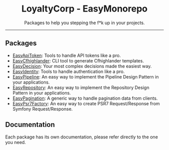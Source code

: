 <div align="center">
    <h1>LoyaltyCorp - EasyMonorepo</h1>
    <p>Packages to help you stepping the f*k up in your projects.</p>
</div>

---

## Packages

- [EasyApiToken](https://github.com/loyaltycorp/easy-api-token): Tools to handle API tokens like a pro.
- [EasyCfhighlander](https://github.com/loyaltycorp/easy-cfhighlander): CLI tool to generate Cfhighlander templates.
- [EasyDecision](https://github.com/loyaltycorp/easy-decision): Your most complex decisions made the easiest way.
- [EasyIdentity](https://github.com/loyaltycorp/easy-identity): Tools to handle authentication like a pro.
- [EasyPipeline](https://github.com/loyaltycorp/easy-pipeline): An easy way to implement the Pipeline Design Pattern in your applications.
- [EasyRepository](https://github.com/loyaltycorp/easy-repository): An easy way to implement the Repository Design Pattern in your applications.
- [EasyPagination](https://github.com/loyaltycorp/easy-pagination): A generic way to handle pagination data from clients.
- [EasyPsr7Factory](https://github.com/loyaltycorp/easy-psr7-factory): An easy way to create PSR7 Request/Response from Symfony Request/Response.

## Documentation

Each package has its own documentation, please refer directly to the one you need.